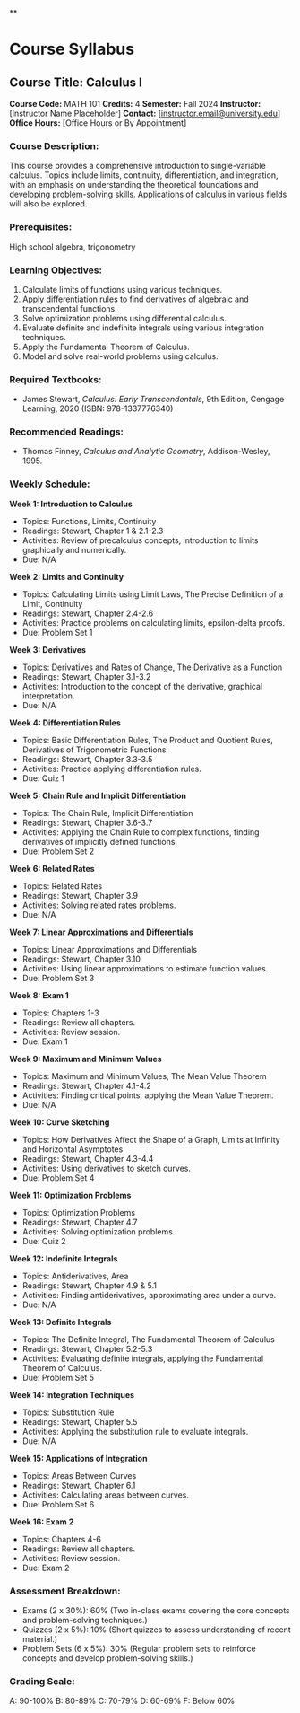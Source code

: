 **
# Course Syllabus
## Course Title: Calculus I
**Course Code:** MATH 101
**Credits:** 4
**Semester:** Fall 2024
**Instructor:** [Instructor Name Placeholder]
**Contact:** [instructor.email@university.edu]
**Office Hours:** [Office Hours or By Appointment]

### Course Description:
This course provides a comprehensive introduction to single-variable calculus. Topics include limits, continuity, differentiation, and integration, with an emphasis on understanding the theoretical foundations and developing problem-solving skills. Applications of calculus in various fields will also be explored.

### Prerequisites:
High school algebra, trigonometry

### Learning Objectives:
1.  Calculate limits of functions using various techniques.
2.  Apply differentiation rules to find derivatives of algebraic and transcendental functions.
3.  Solve optimization problems using differential calculus.
4.  Evaluate definite and indefinite integrals using various integration techniques.
5.  Apply the Fundamental Theorem of Calculus.
6.  Model and solve real-world problems using calculus.

### Required Textbooks:
- James Stewart, *Calculus: Early Transcendentals*, 9th Edition, Cengage Learning, 2020 (ISBN: 978-1337776340)

### Recommended Readings:
- Thomas Finney, *Calculus and Analytic Geometry*, Addison-Wesley, 1995.

### Weekly Schedule:
**Week 1: Introduction to Calculus**
- Topics: Functions, Limits, Continuity
- Readings: Stewart, Chapter 1 & 2.1-2.3
- Activities: Review of precalculus concepts, introduction to limits graphically and numerically.
- Due: N/A

**Week 2: Limits and Continuity**
- Topics: Calculating Limits using Limit Laws, The Precise Definition of a Limit, Continuity
- Readings: Stewart, Chapter 2.4-2.6
- Activities: Practice problems on calculating limits, epsilon-delta proofs.
- Due: Problem Set 1

**Week 3: Derivatives**
- Topics: Derivatives and Rates of Change, The Derivative as a Function
- Readings: Stewart, Chapter 3.1-3.2
- Activities: Introduction to the concept of the derivative, graphical interpretation.
- Due: N/A

**Week 4: Differentiation Rules**
- Topics: Basic Differentiation Rules, The Product and Quotient Rules, Derivatives of Trigonometric Functions
- Readings: Stewart, Chapter 3.3-3.5
- Activities: Practice applying differentiation rules.
- Due: Quiz 1

**Week 5: Chain Rule and Implicit Differentiation**
- Topics: The Chain Rule, Implicit Differentiation
- Readings: Stewart, Chapter 3.6-3.7
- Activities: Applying the Chain Rule to complex functions, finding derivatives of implicitly defined functions.
- Due: Problem Set 2

**Week 6: Related Rates**
- Topics: Related Rates
- Readings: Stewart, Chapter 3.9
- Activities: Solving related rates problems.
- Due: N/A

**Week 7: Linear Approximations and Differentials**
- Topics: Linear Approximations and Differentials
- Readings: Stewart, Chapter 3.10
- Activities: Using linear approximations to estimate function values.
- Due: Problem Set 3

**Week 8: Exam 1**
- Topics: Chapters 1-3
- Readings: Review all chapters.
- Activities: Review session.
- Due: Exam 1

**Week 9: Maximum and Minimum Values**
- Topics: Maximum and Minimum Values, The Mean Value Theorem
- Readings: Stewart, Chapter 4.1-4.2
- Activities: Finding critical points, applying the Mean Value Theorem.
- Due: N/A

**Week 10: Curve Sketching**
- Topics: How Derivatives Affect the Shape of a Graph, Limits at Infinity and Horizontal Asymptotes
- Readings: Stewart, Chapter 4.3-4.4
- Activities: Using derivatives to sketch curves.
- Due: Problem Set 4

**Week 11: Optimization Problems**
- Topics: Optimization Problems
- Readings: Stewart, Chapter 4.7
- Activities: Solving optimization problems.
- Due: Quiz 2

**Week 12: Indefinite Integrals**
- Topics: Antiderivatives, Area
- Readings: Stewart, Chapter 4.9 & 5.1
- Activities: Finding antiderivatives, approximating area under a curve.
- Due: N/A

**Week 13: Definite Integrals**
- Topics: The Definite Integral, The Fundamental Theorem of Calculus
- Readings: Stewart, Chapter 5.2-5.3
- Activities: Evaluating definite integrals, applying the Fundamental Theorem of Calculus.
- Due: Problem Set 5

**Week 14: Integration Techniques**
- Topics: Substitution Rule
- Readings: Stewart, Chapter 5.5
- Activities: Applying the substitution rule to evaluate integrals.
- Due: N/A

**Week 15: Applications of Integration**
- Topics: Areas Between Curves
- Readings: Stewart, Chapter 6.1
- Activities: Calculating areas between curves.
- Due: Problem Set 6

**Week 16: Exam 2**
- Topics: Chapters 4-6
- Readings: Review all chapters.
- Activities: Review session.
- Due: Exam 2

### Assessment Breakdown:
*   Exams (2 x 30%): 60% (Two in-class exams covering the core concepts and problem-solving techniques.)
*   Quizzes (2 x 5%): 10% (Short quizzes to assess understanding of recent material.)
*   Problem Sets (6 x 5%): 30% (Regular problem sets to reinforce concepts and develop problem-solving skills.)

### Grading Scale:
A: 90-100%
B: 80-89%
C: 70-79%
D: 60-69%
F: Below 60%